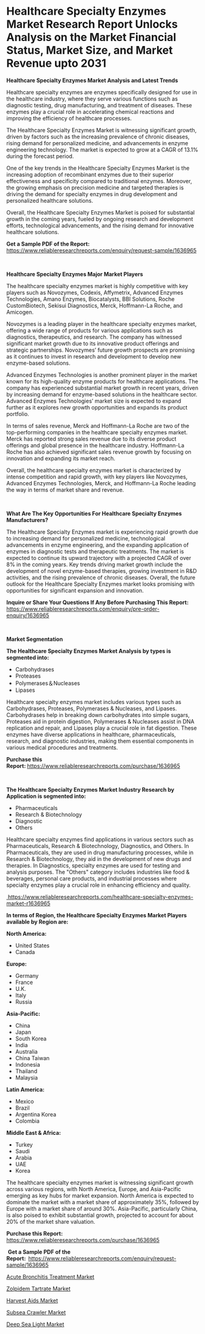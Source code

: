 <p><h1>Healthcare Specialty Enzymes Market Research Report Unlocks Analysis on the Market Financial Status, Market Size, and Market Revenue upto 2031</h1></p><p><strong>Healthcare Specialty Enzymes Market Analysis and Latest Trends</strong></p>
<p><p>Healthcare specialty enzymes are enzymes specifically designed for use in the healthcare industry, where they serve various functions such as diagnostic testing, drug manufacturing, and treatment of diseases. These enzymes play a crucial role in accelerating chemical reactions and improving the efficiency of healthcare processes.</p><p>The Healthcare Specialty Enzymes Market is witnessing significant growth, driven by factors such as the increasing prevalence of chronic diseases, rising demand for personalized medicine, and advancements in enzyme engineering technology. The market is expected to grow at a CAGR of 13.1% during the forecast period.</p><p>One of the key trends in the Healthcare Specialty Enzymes Market is the increasing adoption of recombinant enzymes due to their superior effectiveness and specificity compared to traditional enzymes. Moreover, the growing emphasis on precision medicine and targeted therapies is driving the demand for specialty enzymes in drug development and personalized healthcare solutions.</p><p>Overall, the Healthcare Specialty Enzymes Market is poised for substantial growth in the coming years, fueled by ongoing research and development efforts, technological advancements, and the rising demand for innovative healthcare solutions.</p></p>
<p><strong>Get a Sample PDF of the Report:&nbsp;</strong> <a href="https://www.reliableresearchreports.com/enquiry/request-sample/1636965">https://www.reliableresearchreports.com/enquiry/request-sample/1636965</a></p>
<p>&nbsp;</p>
<p><strong>Healthcare Specialty Enzymes Major Market Players</strong></p>
<p><p>The healthcare specialty enzymes market is highly competitive with key players such as Novozymes, Codexis, Affymetrix, Advanced Enzymes Technologies, Amano Enzymes, Biocatalysts, BBI Solutions, Roche CustomBiotech, Sekisui Diagnostics, Merck, Hoffmann-La Roche, and Amicogen.</p><p>Novozymes is a leading player in the healthcare specialty enzymes market, offering a wide range of products for various applications such as diagnostics, therapeutics, and research. The company has witnessed significant market growth due to its innovative product offerings and strategic partnerships. Novozymes’ future growth prospects are promising as it continues to invest in research and development to develop new enzyme-based solutions.</p><p>Advanced Enzymes Technologies is another prominent player in the market known for its high-quality enzyme products for healthcare applications. The company has experienced substantial market growth in recent years, driven by increasing demand for enzyme-based solutions in the healthcare sector. Advanced Enzymes Technologies’ market size is expected to expand further as it explores new growth opportunities and expands its product portfolio.</p><p>In terms of sales revenue, Merck and Hoffmann-La Roche are two of the top-performing companies in the healthcare specialty enzymes market. Merck has reported strong sales revenue due to its diverse product offerings and global presence in the healthcare industry. Hoffmann-La Roche has also achieved significant sales revenue growth by focusing on innovation and expanding its market reach.</p><p>Overall, the healthcare specialty enzymes market is characterized by intense competition and rapid growth, with key players like Novozymes, Advanced Enzymes Technologies, Merck, and Hoffmann-La Roche leading the way in terms of market share and revenue.</p></p>
<p>&nbsp;</p>
<p><strong>What Are The Key Opportunities For Healthcare Specialty Enzymes Manufacturers?</strong></p>
<p><p>The Healthcare Specialty Enzymes market is experiencing rapid growth due to increasing demand for personalized medicine, technological advancements in enzyme engineering, and the expanding application of enzymes in diagnostic tests and therapeutic treatments. The market is expected to continue its upward trajectory with a projected CAGR of over 8% in the coming years. Key trends driving market growth include the development of novel enzyme-based therapies, growing investment in R&D activities, and the rising prevalence of chronic diseases. Overall, the future outlook for the Healthcare Specialty Enzymes market looks promising with opportunities for significant expansion and innovation.</p></p>
<p><strong>Inquire or Share Your Questions If Any Before Purchasing This Report:</strong> <a href="https://www.reliableresearchreports.com/enquiry/pre-order-enquiry/1636965">https://www.reliableresearchreports.com/enquiry/pre-order-enquiry/1636965</a></p>
<p>&nbsp;</p>
<p><strong>Market Segmentation</strong></p>
<p><strong>The Healthcare Specialty Enzymes Market Analysis by types is segmented into:</strong></p>
<p><ul><li>Carbohydrases</li><li>Proteases</li><li>Polymerases＆Nucleases</li><li>Lipases</li></ul></p>
<p><p>Healthcare specialty enzymes market includes various types such as Carbohydrases, Proteases, Polymerases & Nucleases, and Lipases. Carbohydrases help in breaking down carbohydrates into simple sugars, Proteases aid in protein digestion, Polymerases & Nucleases assist in DNA replication and repair, and Lipases play a crucial role in fat digestion. These enzymes have diverse applications in healthcare, pharmaceuticals, research, and diagnostic industries, making them essential components in various medical procedures and treatments.</p></p>
<p><strong>Purchase this Report:&nbsp;</strong><a href="https://www.reliableresearchreports.com/purchase/1636965">https://www.reliableresearchreports.com/purchase/1636965</a></p>
<p>&nbsp;</p>
<p><strong>The Healthcare Specialty Enzymes Market Industry Research by Application is segmented into:</strong></p>
<p><ul><li>Pharmaceuticals</li><li>Research & Biotechnology</li><li>Diagnostic</li><li>Others</li></ul></p>
<p><p>Healthcare specialty enzymes find applications in various sectors such as Pharmaceuticals, Research & Biotechnology, Diagnostics, and Others. In Pharmaceuticals, they are used in drug manufacturing processes, while in Research & Biotechnology, they aid in the development of new drugs and therapies. In Diagnostics, specialty enzymes are used for testing and analysis purposes. The "Others" category includes industries like food & beverages, personal care products, and industrial processes where specialty enzymes play a crucial role in enhancing efficiency and quality.</p></p>
<p><a href="https://www.reliableresearchreports.com/healthcare-specialty-enzymes-market-r1636965">&nbsp;https://www.reliableresearchreports.com/healthcare-specialty-enzymes-market-r1636965</a></p>
<p><strong>In terms of Region, the Healthcare Specialty Enzymes Market Players available by Region are:</strong></p>
<p>
    <p> <strong> North America: </strong>
        <ul>
            <li>United States</li>
            <li>Canada</li>
        </ul>
        </p> 
    <p> <strong> Europe: </strong>
        <ul>
            <li>Germany</li>
            <li>France</li>
            <li>U.K.</li>
            <li>Italy</li>
            <li>Russia</li>
        </ul>
        </p> 
    <p> <strong> Asia-Pacific: </strong>
        <ul>
            <li>China</li>
            <li>Japan</li>
            <li>South Korea</li>
            <li>India</li>
            <li>Australia</li>
            <li>China Taiwan</li>
            <li>Indonesia</li>
            <li>Thailand</li>
            <li>Malaysia</li>
        </ul>
        </p> 
    <p> <strong> Latin America: </strong>
        <ul>
            <li>Mexico</li>
            <li>Brazil</li>
            <li>Argentina Korea</li>
            <li>Colombia</li>
        </ul>
        </p> 
    <p> <strong> Middle East & Africa: </strong>
        <ul>
            <li>Turkey</li>
            <li>Saudi</li>
            <li>Arabia</li>
            <li>UAE</li>
            <li>Korea</li>
        </ul>
    </p>
    </p>
<p><p>The healthcare specialty enzymes market is witnessing significant growth across various regions, with North America, Europe, and Asia-Pacific emerging as key hubs for market expansion. North America is expected to dominate the market with a market share of approximately 35%, followed by Europe with a market share of around 30%. Asia-Pacific, particularly China, is also poised to exhibit substantial growth, projected to account for about 20% of the market share valuation.</p></p>
<p><strong>Purchase this Report: </strong><a href="https://www.reliableresearchreports.com/purchase/1636965">https://www.reliableresearchreports.com/purchase/1636965</a></p>
<p>&nbsp;<strong>Get a Sample PDF of the Report:&nbsp;&nbsp;</strong><a href="https://www.reliableresearchreports.com/enquiry/request-sample/1636965">https://www.reliableresearchreports.com/enquiry/request-sample/1636965</a></p>
<p><strong></strong></p>
<p><p><a href="https://github.com/biheemgalvinlouises6hokrh3h/Market-Research-Report-List-2/blob/main/acute-bronchitis-treatment-market.md">Acute Bronchitis Treatment Market</a></p><p><a href="https://github.com/IzaiahBartell/Market-Research-Report-List-1/blob/main/zolpidem-tartrate-market.md">Zolpidem Tartrate Market</a></p><p><a href="https://issuu.com/reportprime-2/docs/harvest-aids-market-size-2030.pptx">Harvest Aids Market</a></p><p><a href="https://www.linkedin.com/pulse/decoding-subsea-crawler-market-metrics-share-trends-growth-umb4e">Subsea Crawler Market</a></p><p><a href="https://www.linkedin.com/pulse/deep-sea-lightnbspmarket-focuses-market-share-size-projected-n4ohe">Deep Sea Light Market</a></p></p>